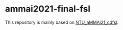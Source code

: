 # ammai2021-final-fsl

This repository is mainly based on [NTU_aMMAI21_cdfsl](https://github.com/JiaFong/NTU_aMMAI21_cdfsl).
